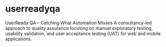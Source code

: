 # userreadyqa
UserReady QA – Catching What Automation Misses A consultancy-led approach to quality assurance focusing on manual exploratory testing, usability validation, and user acceptance testing (UAT) for web and mobile applications.
